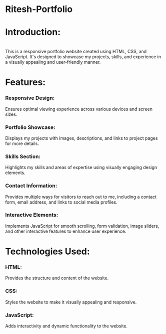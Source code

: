 # Ritesh-Portfolio
<h1>Introduction:</h1> <br>
This is a responsive portfolio website created using HTML, CSS, and JavaScript. It's designed to showcase my projects, skills, and experience in a visually appealing and user-friendly manner.
<br>
<h1>Features:</h1>
<h3>Responsive Design:</h3> Ensures optimal viewing experience across various devices and screen sizes.
<h3>Portfolio Showcase:</h3> Displays my projects with images, descriptions, and links to project pages for more details.
<h3>Skills Section:</h3> Highlights my skills and areas of expertise using visually engaging design elements.
<h3>Contact Information:</h3> Provides multiple ways for visitors to reach out to me, including a contact form, email address, and links to social media profiles.
<h3>Interactive Elements:</h3> Implements JavaScript for smooth scrolling, form validation, image sliders, and other interactive features to enhance user experience.
<h1>Technologies Used:</h1>
<h3>HTML:</h3> Provides the structure and content of the website.<br>
<h3>CSS:</h3> Styles the website to make it visually appealing and responsive.<br>
<h3>JavaScript:</h3> Adds interactivity and dynamic functionality to the website.<br>

